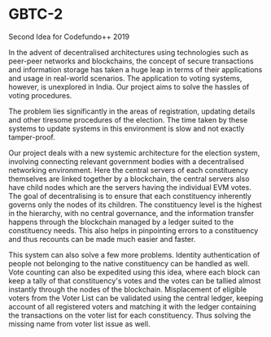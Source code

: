 # GBTC-2
Second Idea for Codefundo++ 2019

In the advent of decentralised architectures using technologies such as peer-peer networks and blockchains, the concept of secure transactions and information storage has taken a huge leap in terms of their applications and usage in real-world scenarios. The application to voting systems, however, is unexplored in India. Our project aims to solve the hassles of voting procedures.

The problem lies significantly in the areas of registration, updating details and other tiresome procedures of the election. The time taken by these systems to update systems in this environment is slow and not exactly tamper-proof.

Our project deals with a new systemic architecture for the election system, involving connecting relevant government bodies with a decentralised networking environment. Here the central servers of each constituency themselves are linked together by a blockchain, the central servers also have child nodes which are the servers having the individual EVM votes. The goal of decentralising is to ensure that each constituency inherently governs only the nodes of its children. The constituency level is the highest in the hierarchy, with no central governance, and the information transfer happens through the blockchain managed by a ledger suited to the constituency needs. This also helps in pinpointing errors to a constituency and thus recounts can be made much easier and faster. 



This system can also solve a few more problems. Identity authentication of people not belonging to the native constituency can be handled as well. Vote counting can also be expedited using this idea, where each block can keep a tally of that constituency's votes and the votes can be tallied almost instantly through the nodes of the blockchain. Misplacement of eligible voters from the Voter List can be validated using the central ledger, keeping account of all registered voters and matching it with the ledger containing the transactions on the voter list for each constituency. Thus solving the missing name from voter list issue as well.
